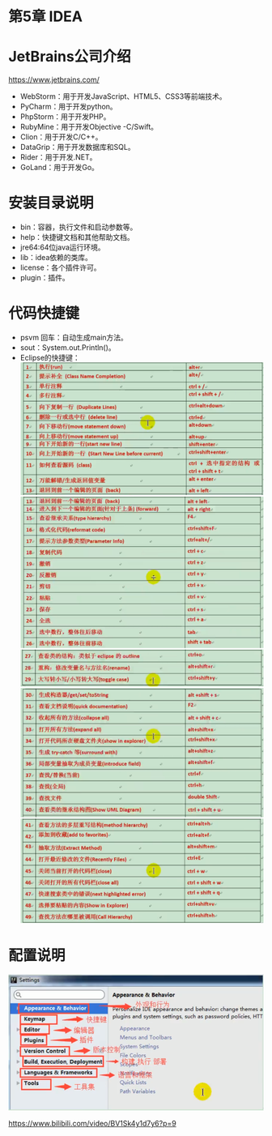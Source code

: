 
# 第5章 IDEA
# JetBrains公司介绍
https://www.jetbrains.com/
* WebStorm：用于开发JavaScript、HTML5、CSS3等前端技术。
* PyCharm：用于开发python。
* PhpStorm：用于开发PHP。
* RubyMine：用于开发Objective -C/Swift。
* Clion：用于开发C/C++。
* DataGrip：用于开发数据库和SQL。
* Rider：用于开发.NET。
* GoLand：用于开发Go。

# 安装目录说明
* bin：容器，执行文件和启动参数等。
* help：快捷键文档和其他帮助文档。
* jre64:64位java运行环境。
* lib：idea依赖的类库。
* license：各个插件许可。
* plugin：插件。

# 代码快捷键
* psvm 回车：自动生成main方法。
* sout：System.out.Println()。
* Eclipse的快捷键：
![img_1.png](img_1.png)  
![img_2.png](img_2.png)
![img_3.png](img_3.png)
![img_4.png](img_4.png)
![img_5.png](img_5.png)

# 配置说明
![](img.png)





https://www.bilibili.com/video/BV1Sk4y1d7y6?p=9










